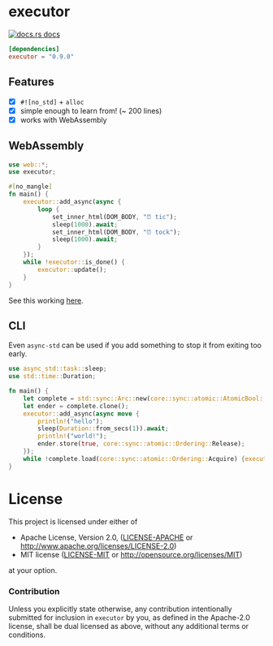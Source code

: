 # executor

<a href="https://docs.rs/executor"><img src="https://img.shields.io/badge/docs-latest-blue.svg?style=flat-square" alt="docs.rs docs" /></a>

```toml
[dependencies]
executor = "0.9.0"
```
## Features
- [x] `#![no_std]` + `alloc`
- [x] simple enough to learn from! (~ 200 lines)
- [x] works with WebAssembly

## WebAssembly

```rust
use web::*;
use executor;

#[no_mangle]
fn main() {
    executor::add_async(async {
        loop {
            set_inner_html(DOM_BODY, "⏰ tic");
            sleep(1000).await;
            set_inner_html(DOM_BODY, "⏰ tock");
            sleep(1000).await;
        }
    });
    while !executor::is_done() {
        executor::update();
    }
}
```

See this working [here](https://richardanaya.github.io/executor/examples/timer/).

## CLI

Even `async-std` can be used if you add something to stop it from exiting too early.

```rust
use async_std::task::sleep;
use std::time::Duration;

fn main() {
    let complete = std::sync::Arc::new(core::sync::atomic::AtomicBool::new(false));
    let ender = complete.clone();
    executor::add_async(async move {
        println!("hello");
        sleep(Duration::from_secs(1)).await;
        println!("world!");
        ender.store(true, core::sync::atomic::Ordering::Release);
    });
    while !complete.load(core::sync::atomic::Ordering::Acquire) {executor::update();}
}
```

# License

This project is licensed under either of

 * Apache License, Version 2.0, ([LICENSE-APACHE](LICENSE-APACHE) or
   http://www.apache.org/licenses/LICENSE-2.0)
 * MIT license ([LICENSE-MIT](LICENSE-MIT) or
   http://opensource.org/licenses/MIT)

at your option.

### Contribution

Unless you explicitly state otherwise, any contribution intentionally submitted
for inclusion in `executor` by you, as defined in the Apache-2.0 license, shall be
dual licensed as above, without any additional terms or conditions.
